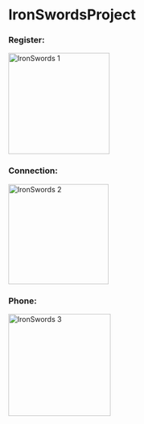# IronSwordsProject

### Register:
<img width="201" alt="IronSwords 1" src="https://github.com/dorstern3/IronSwordsProject/assets/96941609/b63652fb-493d-4552-b513-22edc49a7595">

### Connection:
<img width="199" alt="IronSwords 2" src="https://github.com/dorstern3/IronSwordsProject/assets/96941609/73a5f790-d110-4365-9300-cf375a6686b0">

### Phone:
<img width="203" alt="IronSwords 3" src="https://github.com/dorstern3/IronSwordsProject/assets/96941609/b6be04a9-1658-47d7-a7fc-762021233fdc">
